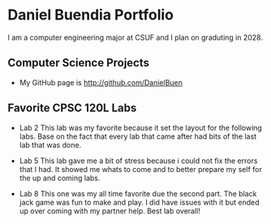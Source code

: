# Daniel Buendia Portfolio

I am a computer engineering major at CSUF and I plan on graduting in 2028.

## Computer Science Projects

* My GitHub page is http://github.com/DanielBuen

## Favorite CPSC 120L Labs

* Lab 2 
This lab was my favorite because it set the layout for the following labs. Base on the fact that every lab that came after had bits of the last lab that was done.

* Lab 5
 This lab gave me a bit of stress because i could not fix the errors that I had. It showed me whats to come and to better prepare my self for the up and coming labs. 
 
* Lab 8 
This one was my all time favorite due the second part. The black jack game was fun to make and play. I did have issues with it but ended up over coming with my partner help. Best lab overall!